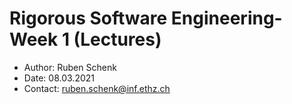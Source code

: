# Rigorous Software Engineering- Week 1 (Lectures)
- Author: Ruben Schenk
- Date: 08.03.2021
- Contact: ruben.schenk@inf.ethz.ch

